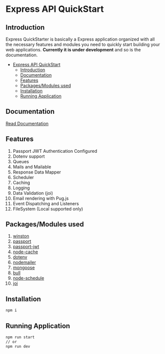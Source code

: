 # Express API QuickStart

## Introduction
Express QuickStarter is basically a Express application organized with all the necessary features and modules you need
to quickly start building your web applications. **Currently it is under development** and so is the documentation.

- [Express API QuickStart](#express-api-quickstart)
  - [Introduction](#introduction)
  - [Documentation](#documentation)
  - [Features](#features)
  - [Packages/Modules used](#packagesmodules-used)
  - [Installation](#installation)
  - [Running Application](#running-application)

## Documentation
[Read Documentation](https://kharbanda14.github.io/express-quickstart-app/#/)

## Features
1. Passport JWT Authentication Configured
2. Dotenv support
3. Queues
4. Mails and Mailable
5. Response Data Mapper
6. Scheduler
7. Caching
8. Logging
9. Data Validation (joi)
10. Email rendering with Pug.js
11. Event Dispatching and Listeners
12. FileSystem (Local supported only)

## Packages/Modules used
1. [winston](https://www.npmjs.com/package/winston)
2. [passport](https://www.npmjs.com/package/passport)
3. [passport-jwt](https://www.npmjs.com/package/passport-jwt)
4. [node-cache](https://www.npmjs.com/package/node-cache)
5. [dotenv](https://www.npmjs.com/package/dotenv)
6. [nodemailer](https://www.npmjs.com/package/nodemailer)
7. [mongoose](https://www.npmjs.com/package/mongoose)
8. [bull](https://www.npmjs.com/package/bull)
9. [node-schedule](https://www.npmjs.com/package/node-schedule)
10. [joi](https://www.npmjs.com/package/joi)

## Installation
```bash
npm i
```

## Running Application
```bash
npm run start
// or
npm run dev
```